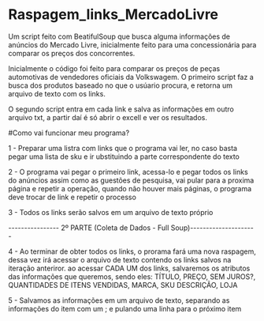 # Raspagem_links_MercadoLivre
Um script feito com BeatifulSoup que busca alguma informações de anúncios do Mercado Livre, inicialmente feito para uma concessionária para comparar os preços dos concorrentes.

Inicialmente o código foi feito para comparar os preços de peças automotivas de vendedores oficiais da Volkswagem. O primeiro script faz a busca dos produtos baseado no que o usúario procura, e retorna um arquivo de texto com os links.

O segundo script entra em cada link e salva as informações em outro arquivo txt, a partir daí é só abrir o excell e ver os resultados.



#Como vai funcionar meu programa?

1 - Preparar uma listra com links que o programa vai ler, no caso basta pegar uma lista de sku e ir ubstituindo a parte correspondente do texto

2 - O programa vai pegar o primeiro link, acessa-lo e pegar todos os links do anúncios assim como as guestões de pesquisa, vai pular para a proxima página e repetir a operação,
    quando não houver mais páginas, o programa deve trocar de link e repetir o processo

3 - Todos os links serão salvos em um arquivo de texto próprio

---------------- 2º PARTE (Coleta de Dados - Full Soup)---------------------

4 - Ao terminar de obter todos os links, o prorama fará uma nova raspagem, dessa vez irá acessar o arquivo de texto contendo os links salvos na iteração anteriror.
ao acessar CADA UM dos links, salvaremos os atributos das informações que queremos, sendo eles: TÍTULO, PREÇO, SEM JUROS?, QUANTIDADES DE ITENS VENDIDAS, MARCA, SKU DESCRIÇÃO, LOJA

5 - Salvamos as informações em um arquivo de texto, separando as informações do item com um ; e pulando uma linha para o próximo item
